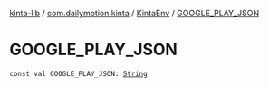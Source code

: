 [kinta-lib](../../index.md) / [com.dailymotion.kinta](../index.md) / [KintaEnv](index.md) / [GOOGLE_PLAY_JSON](./-g-o-o-g-l-e_-p-l-a-y_-j-s-o-n.md)

# GOOGLE_PLAY_JSON

`const val GOOGLE_PLAY_JSON: `[`String`](https://kotlinlang.org/api/latest/jvm/stdlib/kotlin/-string/index.html)